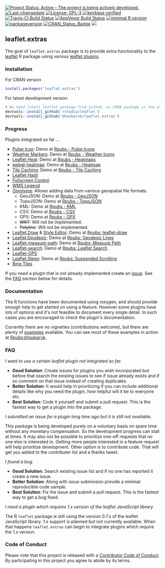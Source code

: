 
[![Project Status: Active – The project is being actively developed.](http://www.repostatus.org/badges/latest/active.svg)](http://www.repostatus.org/#active) [![Last-changedate](https://img.shields.io/badge/last%20change-2017--08--04-green.svg)](/commits/master) [![License: GPL-3](https://img.shields.io/badge/License-GPLv3-yellow.svg)](https://opensource.org/licenses/GPL-3.0) [![keybase verified](https://img.shields.io/badge/keybase-verified-brightgreen.svg)](https://gist.github.com/bhaskarvk/46fbf2ba7b5713151d7e) [![Travis-CI Build Status](https://travis-ci.org/bhaskarvk/leaflet.extras.svg?branch=master)](https://travis-ci.org/bhaskarvk/leaflet.extras) [![AppVeyor Build Status](https://ci.appveyor.com/api/projects/status/github/bhaskarvk/leaflet.extras?branch=master&svg=true)](https://ci.appveyor.com/project/bhaskarvk/leaflet.extras) [![minimal R version](https://img.shields.io/badge/R%3E%3D-3.1.0-6666ff.svg)](https://cran.r-project.org/) [![packageversion](https://img.shields.io/badge/Package%20version-0.2.9002-orange.svg?style=flat-square)](commits/master) [![CRAN\_Status\_Badge](http://www.r-pkg.org/badges/version/leaflet.extras)](https://cran.r-project.org/package=leaflet.extras) [![](http://cranlogs.r-pkg.org/badges/grand-total/leaflet.extras)](http://cran.rstudio.com/web/packages/leaflet.extras/index.html)

leaflet.extras
--------------

The goal of `leaflet.extras` package is to provide extra functionality to the [leaflet](https://cran.r-project.org/web/packages/leaflet/index.html) R package using various [leaflet plugins](http://leafletjs.com/plugins).

### Installation

For CRAN version

``` r
install.packages('leaflet.extras')
```

For latest development version

``` r
# We need latest leaflet package from Github, as CRAN package is too old.
devtools::install_github('rstudio/leaflet')
devtools::install_github('bhaskarvk/leaflet.extras')
```

### Progress

Plugins integrated so far ...

-   [Pulse Icon](https://github.com/mapshakers/leaflet-icon-pulse): Demo at [Rpubs - Pulse Icons](http://rpubs.com/bhaskarvk/leaflet-pulseIcon)
-   [Weather Markers](https://github.com/tallsam/Leaflet.weather-markers): Demo at [Rpubs - Weather Icons](http://rpubs.com/bhaskarvk/leaflet-weather)
-   [Leaflet Heat](https://github.com/Leaflet/Leaflet.heat): Demo at [Rpubs - Heatmaps](http://rpubs.com/bhaskarvk/leaflet-heat)
-   [webgl-heatmap](https://github.com/ursudio/webgl-heatmap-leaflet): Demo at [Rpubs - Heatmap](http://rpubs.com/bhaskarvk/leaflet-heatmap)
-   [Tile Caching](https://github.com/MazeMap/Leaflet.TileLayer.PouchDBCached): Demo at [Rpubs - Tile Caching](http://rpubs.com/bhaskarvk/TileLayer-Caching)
-   [Leaflet Hash](https://github.com/mlevans/leaflet-hash)
-   [Fullscreen Control](https://github.com/Leaflet/Leaflet.fullscreen)
-   [WMS Legend](https://github.com/kartoza/leaflet-wms-legend)
-   [Omnivore](https://github.com/mapbox/leaflet-omnivore): Allows adding data from various geospatial file formats.
    -   GeoJSON: Demo at [Rpubs - GeoJSON](http://rpubs.com/bhaskarvk/geojsonv2)
    -   TopoJSON: Demo at [Rpubs - TopoJSON](http://rpubs.com/bhaskarvk/topojsonv2)
    -   KML: Demo at [Rpubs - KML](http://rpubs.com/bhaskarvk/kml)
    -   CSV: Demo at [Rpubs - CSV](http://rpubs.com/bhaskarvk/csv)
    -   GPX: Demo at [Rpubs - GPX](http://rpubs.com/bhaskarvk/gpx)
    -   ~~WKT~~: Will not be implemented.
    -   ~~Polyline~~: Will not be implemented.
-   [Leaflet.Draw](https://github.com/Leaflet/Leaflet.draw) & [Style Editor](https://github.com/dwilhelm89/Leaflet.StyleEditor): Demo at [Rpubs: leaflet-draw](http://rpubs.com/bhaskarvk/leaflet-draw)
-   [Leaflet.Geodesic](https://github.com/henrythasler/Leaflet.Geodesic): Demo at [Rpubs: Geodesic Lines](http://rpubs.com/bhaskarvk/geodesic)
-   [Leaflet-measure-path](https://github.com/ProminentEdge/leaflet-measure-path): Demo at [Rpubs: Measure Path](http://rpubs.com/bhaskarvk/measure-path)
-   [Leaflet-search](https://github.com/stefanocudini/leaflet-search): Demo at [Rpubs: Leaflet Search](http://rpubs.com/bhaskarvk/leaflet-search)
-   [Leaflet-GPS](https://github.com/stefanocudini/leaflet-gps)
-   [Leaflet.Sleep](https://github.com/CliffCloud/Leaflet.Sleep): Demo at [Rpubs: Suspended Scrolling](http://rpubs.com/bhaskarvk/suspended-scroll)
-   [Bing Tiles](https://github.com/shramov/leaflet-plugins/tree/v2)

If you need a plugin that is not already implemented create an [issue](https://github.com/bhaskarvk/leaflet.extras/issues/new). See the [FAQ](#FAQ) section below for details.

### Documentation

The R functions have been documented using roxygen, and should provide enough help to get started on using a feature. However some plugins have lots of options and it's not feasible to document every single detail. In such cases you are encouraged to check the plugin's documentation.

Currently there are no vignettes (contributions welcome), but there are plenty of [examples](https://github.com/bhaskarvk/leaflet.extras/tree/master/inst/examples) available. You can see most of these examples in action at [Rpubs:bhaskarvk](http://rpubs.com/bhaskarvk).

### FAQ

*I want to use a certain leaflet plugin not integrated so far.*

-   **Good Solution**: Create issues for plugins you wish incorporated but before that search the existing issues to see if issue already exists and if so comment on that issue instead of creating duplicates.
-   **Better Solution**: It would help in prioritizing if you can include additional details like why you need the plugin, how helpful will it be to everyone etc.
-   **Best Solution**: Code it yourself and submit a pull request. This is the fastest way to get a plugin into the package.

*I submitted an issue for a plugin long time ago but it is still not available.*

This package is being developed purely on a voluntary basis on spare time without any monetary compensation. So the development progress can stall at times. It may also not be possible to prioritize one-off requests that no one else is interested in. Getting more people interested in a feature request will help prioritize development. Other option is to contribute code. That will get you added to the contributer list and a thanks tweet.

*I found a bug.*

-   **Good Solution**: Search existing issue list and if no one has reported it create a new issue.
-   **Better Solution**: Along with issue submission provide a minimal reproducible code sample.
-   **Best Solution**: Fix the issue and submit a pull request. This is the fastest way to get a bug fixed.

*I need a plugin which requires 1.x version of the leaflet JavaScript library*

The R `leaflet` package is still using the version 0.7.x of the leaflet JavaScript library. 1.x support is planned but not currently available. When that happens `leaflet.extras` can begin to integrate plugins which require the 1.x version.

### Code of Conduct

Please note that this project is released with a [Contributor Code of Conduct](CONDUCT.md). By participating in this project you agree to abide by its terms.
